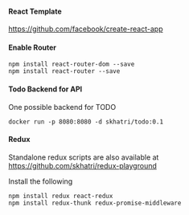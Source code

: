 #### React Template

https://github.com/facebook/create-react-app

#### Enable Router

```
npm install react-router-dom --save
npm install react-router --save
```

#### Todo Backend for API

One possible backend for TODO

```
docker run -p 8080:8080 -d skhatri/todo:0.1
```

#### Redux

Standalone redux scripts are also available at https://github.com/skhatri/redux-playground

Install the following

```
npm install redux react-redux
npm install redux-thunk redux-promise-middleware
```
